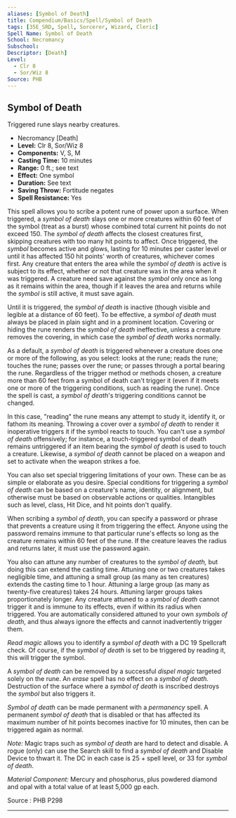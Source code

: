 ```yaml
---
aliases: [Symbol of Death]
title: Compendium/Basics/Spell/Symbol of Death
tags: [35E_SRD, Spell, Sorcerer, Wizard, Cleric]
Spell Name: Symbol of Death
School: Necromancy
Subschool: 
Descriptor: [Death]
Level:
  - Clr 8
  - Sor/Wiz 8
Source: PHB
---
```



## Symbol of Death

Triggered rune slays nearby creatures.

*   Necromancy [Death]
*   **Level:** Clr 8, Sor/Wiz 8
*   **Components:** V, S, M
*   **Casting Time:** 10 minutes
*   **Range:** 0 ft.; see text
*   **Effect:** One symbol
*   **Duration:** See text
*   **Saving Throw:** Fortitude negates
*   **Spell Resistance:** Yes

<p>This spell allows you to scribe a potent rune of power upon a surface. When triggered, a <i>symbol of death</i> slays one or more creatures within 60 feet of the symbol (treat as a burst) whose combined total current hit points do not exceed 150. The <i>symbol of death</i> affects the closest creatures first, skipping creatures with too many hit points to affect. Once triggered, the <i>symbol</i> becomes active and glows, lasting for 10 minutes per caster level or until it has affected 150 hit points' worth of creatures, whichever comes first. Any creature that enters the area while the <i>symbol of death</i> is active is subject to its effect, whether or not that creature was in the area when it was triggered. A creature need save against the <i>symbol</i> only once as long as it remains within the area, though if it leaves the area and returns while the <i>symbol</i> is still active, it must save again.</p><p>Until it is triggered, the <i>symbol of death</i> is inactive (though visible and legible at a distance of 60 feet). To be effective, a <i>symbol of death</i> must always be placed in plain sight and in a prominent location. Covering or hiding the rune renders the <i>symbol of death</i> ineffective, unless a creature removes the covering, in which case the <i>symbol of death</i> works normally.</p><p>As a default, a <i>symbol of death</i> is triggered whenever a creature does one or more of the following, as you select: looks at the rune; reads the rune; touches the rune; passes over the rune; or passes through a portal bearing the rune. Regardless of the trigger method or methods chosen, a creature more than 60 feet from a symbol of death can't trigger it (even if it meets one or more of the triggering conditions, such as reading the rune). Once the spell is cast, a <i>symbol of death</i>'s triggering conditions cannot be changed.</p><p>In this case, "reading" the rune means any attempt to study it, identify it, or fathom its meaning. Throwing a cover over a <i>symbol of death</i> to render it inoperative triggers it if the symbol reacts to touch. You can't use a <i>symbol of death</i> offensively; for instance, a touch-triggered symbol of death remains untriggered if an item bearing the <i>symbol of death</i> is used to touch a creature. Likewise, a <i>symbol of death</i> cannot be placed on a weapon and set to activate when the weapon strikes a foe.</p><p>You can also set special triggering limitations of your own. These can be as simple or elaborate as you desire. Special conditions for triggering a <i>symbol of death</i> can be based on a creature's name, identity, or alignment, but otherwise must be based on observable actions or qualities. Intangibles such as level, class, Hit Dice, and hit points don't qualify.</p><p>When scribing a <i>symbol of death</i>, you can specify a password or phrase that prevents a creature using it from triggering the effect<i>.</i> Anyone using the password remains immune to that particular rune's effects so long as the creature remains within 60 feet of the rune. If the creature leaves the radius and returns later, it must use the password again.</p><p>You also can attune any number of creatures to the <i>symbol of death,</i> but doing this can extend the casting time. Attuning one or two creatures takes negligible time, and attuning a small group (as many as ten creatures) extends the casting time to 1 hour. Attuning a large group (as many as twenty-five creatures) takes 24 hours. Attuning larger groups takes proportionately longer. Any creature attuned to a <i>symbol of death</i> cannot trigger it and is immune to its effects, even if within its radius when triggered. You are automatically considered attuned to your own <i>symbols of death</i>, and thus always ignore the effects and cannot inadvertently trigger them.</p><p><i>Read magic</i> allows you to identify a <i>symbol of death</i> with a DC 19 Spellcraft check. Of course, if the <i>symbol of death</i> is set to be triggered by reading it, this will trigger the symbol.</p><p>A <i>symbol of death</i> can be removed by a successful <i>dispel magic</i> targeted solely on the rune. An <i>erase</i> spell has no effect on a <i>symbol of death.</i> Destruction of the surface where a <i>symbol of death</i> is inscribed destroys the <i>symbol</i> but also triggers it.</p><p><i>Symbol of death</i> can be made permanent with a <i>permanency</i> spell. A permanent <i>symbol of death</i> that is disabled or that has affected its maximum number of hit points becomes inactive for 10 minutes, then can be triggered again as normal.</p><p><i>Note:</i> Magic traps such as <i>symbol of death</i> are hard to detect and disable. A rogue (only) can use the Search skill to find a <i>symbol of death</i> and Disable Device to thwart it. The DC in each case is 25 + spell level, or 33 for <i>symbol of death</i>.</p><p><i>Material Component:</i> Mercury and phosphorus, plus powdered diamond and opal with a total value of at least 5,000 gp each.</p>

Source : PHB P298

---
